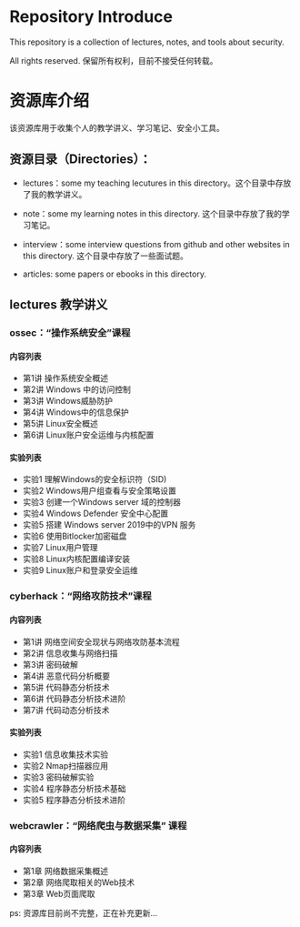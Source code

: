 # Repository Introduce 
This repository is a collection of lectures, notes, and tools about security.

All rights reserved. 保留所有权利，目前不接受任何转载。

# 资源库介绍
该资源库用于收集个人的教学讲义、学习笔记、安全小工具。

## 资源目录（Directories）：

- lectures：some my teaching lecutures in this directory。这个目录中存放了我的教学讲义。

- note：some my learning notes in this directory. 这个目录中存放了我的学习笔记。

- interview：some interview questions from github and other websites in this directory. 这个目录中存放了一些面试题。

- articles: some papers or ebooks in this directory.

## lectures 教学讲义

### ossec：“操作系统安全”课程

#### 内容列表
- 第1讲 操作系统安全概述
- 第2讲 Windows 中的访问控制
- 第3讲 Windows威胁防护
- 第4讲 Windows中的信息保护
- 第5讲 Linux安全概述
- 第6讲 Linux账户安全运维与内核配置

#### 实验列表
- 实验1 理解Windows的安全标识符（SID)
- 实验2 Windows用户组查看与安全策略设置
- 实验3 创建一个Windows server 域的控制器
- 实验4 Windows Defender 安全中心配置
- 实验5 搭建 Windows server 2019中的VPN 服务
- 实验6 使用Bitlocker加密磁盘
- 实验7 Linux用户管理
- 实验8 Linux内核配置编译安装
- 实验9 Linux账户和登录安全运维

### cyberhack：“网络攻防技术”课程

#### 内容列表
- 第1讲 网络空间安全现状与网络攻防基本流程
- 第2讲 信息收集与网络扫描
- 第3讲 密码破解
- 第4讲 恶意代码分析概要
- 第5讲 代码静态分析技术
- 第6讲 代码静态分析技术进阶
- 第7讲 代码动态分析技术

#### 实验列表
- 实验1 信息收集技术实验
- 实验2 Nmap扫描器应用
- 实验3 密码破解实验
- 实验4 程序静态分析技术基础
- 实验5 程序静态分析技术进阶

### webcrawler：“网络爬虫与数据采集” 课程

#### 内容列表
- 第1章 网络数据采集概述
- 第2章 网络爬取相关的Web技术
- 第3章 Web页面爬取


ps: 资源库目前尚不完整，正在补充更新...

